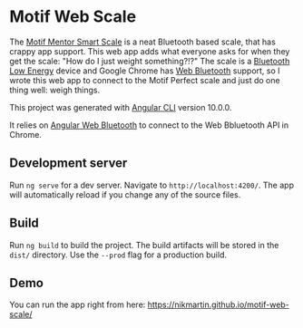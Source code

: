 # Motif Web Scale

The [Motif Mentor Smart Scale](https://sidedeal.com/deals/motif-mentor-smart-perfect-coffee-drink-baking-scale-12)
is a neat Bluetooth based scale, that has crappy app support. This web app adds what everyone asks for when 
they get the scale: "How do I just weight something?!?" The scale is a [Bluetooth Low Energy](https://en.wikipedia.org/wiki/Bluetooth_Low_Energy) device and Google Chrome has [Web Bluetooth](https://webbluetoothcg.github.io/web-bluetooth/) 
support, so I wrote this web app to connect to the Motif Perfect scale and just do one thing well: weigh things.

This project was generated with [Angular CLI](https://github.com/angular/angular-cli) version 10.0.0.

It relies on [Angular Web Bluetooth](https://github.com/manekinekko/angular-web-bluetooth) to connect to the 
Web Bbluetooth API in Chrome.

## Development server

Run `ng serve` for a dev server. Navigate to `http://localhost:4200/`. The app will automatically reload if you change any of the source files.

## Build

Run `ng build` to build the project. The build artifacts will be stored in the `dist/` directory. Use the `--prod` flag for a production build.

## Demo

You can run the app right from here: https://nikmartin.github.io/motif-web-scale/